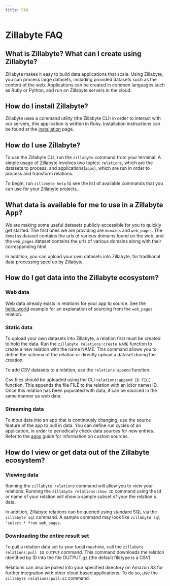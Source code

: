 ```yaml
---
title: FAQ
---
```


# Zillabyte FAQ

## What is Zillabyte? What can I create using Zillabyte?

Zillabyte makes it easy to build data applications that scale. Using Zillabyte, you can process large datasets, including provided datasets such as the content of the web. Applications can be created in common languages such as Ruby or Python, and run on Zillabyte servers in the cloud.

## How do I install Zillabyte?

Zillabyte uses a command utility (the Zillabyte CLI) in order to interact with our servers, this application is written in Ruby. Installation instructions can be found at the [installation](/quickstart/installation) page.

## How do I use Zillabyte?

To use the Zillabyte CLI, run the `zillabyte` command from your terminal. A simple usage of Zillabyte involves two topics: `relations`, which are the datasets to process, and applications(`apps`), which are run in order to process and transform relations. 

To begin, run `zillabyte help` to see the list of available commands that you can use for your Zillabyte projects.

## What data is available for me to use in a Zillabyte App?

We are making some useful datasets publicly accessible for you to quickly get started. The first ones we are providing are `domains` and `web_pages`. The `domains` dataset contains the urls of various domains found on the web, and the `web_pages` dataset contains the urls of various domains along with their corresponding html.

In addition, you can upload your own datasets into Zillabyte, for traditional data processing sped up by Zillabyte.

## How do I get data into the Zillabyte ecosystem?

### Web data

Web data already exists in relations for your app to source. See the [hello_world](/quickstart/hello_world) example for an explanation of sourcing from the `web_pages` relation.

### Static data

To upload your own datasets into Zillabyte, a relation first must be created to hold the data. Run the `zillabyte relations:create NAME` function to create a new relation with the name NAME. This command allows you to define the schema of the relation or directly upload a dataset during the creation.

To add CSV datasets to a relation, use the `relations:append` function. 

Csv files should be uploaded using the CLI `relations:append ID FILE` function. This appends the file FILE to the relation with an id(or name) ID. Once this relation has been populated with data, it can be sourced in the same manner as web data.

### Streaming data

To input data into an app that is continously changing, use the source feature of the app to pull in data. You can define run cycles of an application, in order to periodically check data sources for new entries. Refer to the [apps](/quickstart/apps) guide for information on custom sources.


  
## How do I view or get data out of the Zillabyte ecosystem?

### Viewing data

Running the `zillabyte relations` command will allow you to view your relations. Running the `zillabyte relations:show ID` command using the id or name of your relation will show a sample subset of your the relation's data. 

In addition, Zillabyte relations can be queried using standard SQL via the `zillabyte sql` command. A sample command may look like `zillabyte sql 'select * from web_pages`. 

### Downloading the entire result set

To pull a relation data set to your local machine, call the `zillabyte relations:pull ID OUTPUT` command. This command downloads the relation identified by ID into the file OUTPUT.gz (the default filetype is a CSV). 

Relations can also be pulled into your specified directory on Amazon S3 for further integration with other cloud based applications. To do so, use the `zillabyte relations:pull:s3` command.


[HTML5 Boilerplate]: http://html5boilerplate.com/
[SMACSS]: http://smacss.com/
